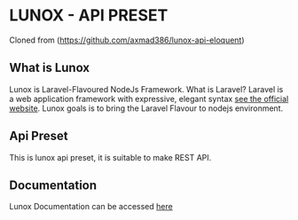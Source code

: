 # LUNOX - API PRESET

Cloned from (https://github.com/axmad386/lunox-api-eloquent)

## What is Lunox
Lunox is Laravel-Flavoured NodeJs Framework. What is Laravel?
Laravel is a web application framework with expressive, elegant syntax [see the official website](https://laravel.com). Lunox goals is to bring the Laravel Flavour to nodejs environment.

## Api Preset
This is lunox api preset, it is suitable to make REST API.

## Documentation

Lunox Documentation can be accessed [here](https://kodepandai.github.io/lunox/)
